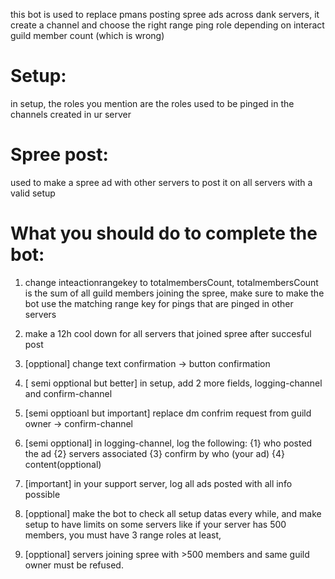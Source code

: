 this bot is used to replace pmans posting spree ads across dank servers, it create a channel and choose the right range ping role depending on interact guild member count (which is wrong)

# Setup:

in setup, the roles you mention are the roles used to be pinged in the channels created in ur server

# Spree post:

used to make a spree ad with other servers to post it on all servers with a valid setup

# What you should do to complete the bot:

1) change inteactionrangekey to totalmembersCount, totalmembersCount is the sum of all guild members joining the spree, make sure to make the bot use the matching range key for pings that are pinged in other servers
    
2) make a 12h cool down for all servers that joined spree after succesful post

3) [opptional] change text confirmation -> button confirmation

4) [ semi opptional but better] in setup, add 2 more fields, logging-channel and confirm-channel

5) [semi opptioanl but important] replace dm confrim request from guild owner -> confirm-channel

6) [semi opptional] in logging-channel, log the following: {1} who posted the ad {2} servers associated {3} confirm by who (your ad) {4} content(opptional)

7) [important] in your support server, log all ads posted with all info possible

8) [opptional] make the bot to check all setup datas every while, and make setup to have limits on some servers like if your server has 500 members, you must have 3 range roles at least,

9) [opptional] servers joining spree with >500 members and same guild owner must be refused.
